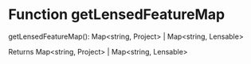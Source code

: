 # Function getLensedFeatureMap

getLensedFeatureMap(): Map<string, Project> | Map<string, Lensable>

Returns Map<string, Project> | Map<string, Lensable>